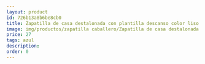 ```yaml
---
layout: product
id: 726b13a8b6be8cb0
title: Zapatilla de casa destalonada con plantilla descanso color liso
image: img/productos/zapatilla caballero/Zapatilla de casa destalonada con plantilla descanso color liso=27=azul.webp
price: 27
tags: azul
description: 
order: 0
---
```

